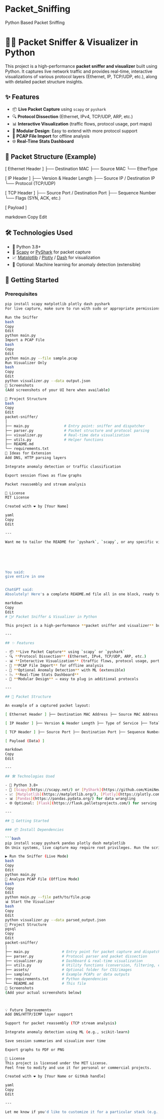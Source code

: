 # Packet_Sniffing
Python Based Packet Sniffing
# 🕵️‍♂️ Packet Sniffer & Visualizer in Python

This project is a high-performance **packet sniffer and visualizer** built using Python. It captures live network traffic and provides real-time, interactive visualizations of various protocol layers (Ethernet, IP, TCP/UDP, etc.), along with detailed packet structure insights.

## ✨ Features

- 📦 **Live Packet Capture** using `scapy` or `pyshark`
- 🔍 **Protocol Dissection** (Ethernet, IPv4, TCP/UDP, ARP, etc.)
- 📊 **Interactive Visualization** (traffic flows, protocol usage, port maps)
- 🧩 **Modular Design**: Easy to extend with more protocol support
- 📁 **PCAP File Import** for offline analysis
- 🌐 **Real-Time Stats Dashboard**

## 📌 Packet Structure (Example)

[ Ethernet Header ] ├── Destination MAC ├── Source MAC └── EtherType

[ IP Header ] ├── Version & Header Length ├── Source IP / Destination IP └── Protocol (TCP/UDP)

[ TCP Header ] ├── Source Port / Destination Port ├── Sequence Number └── Flags (SYN, ACK, etc.)

[ Payload ]

markdown
Copy
Edit

## 🛠️ Technologies Used

- 🐍 Python 3.8+
- 📡 [Scapy](https://scapy.net/) or [PyShark](https://github.com/KimiNewt/pyshark) for packet capture
- 📈 [Matplotlib](https://matplotlib.org/) / [Plotly](https://plotly.com/python/) / [Dash](https://dash.plotly.com/) for visualization
- 🧠 Optional: Machine learning for anomaly detection (extensible)

## 🚀 Getting Started

### Prerequisites

```bash
pip install scapy matplotlib plotly dash pyshark
For live capture, make sure to run with sudo or appropriate permissions on Unix systems.

Run the Sniffer
bash
Copy
Edit
python main.py
Import a PCAP File
bash
Copy
Edit
python main.py --file sample.pcap
Run Visualizer Only
bash
Copy
Edit
python visualizer.py --data output.json
📸 Screenshots
(Add screenshots of your UI here when available)

📂 Project Structure
bash
Copy
Edit
packet-sniffer/
│
├── main.py                # Entry point: sniffer and dispatcher
├── parser.py              # Packet structure and protocol parsing
├── visualizer.py          # Real-time data visualization
├── utils.py               # Helper functions
├── README.md
└── requirements.txt
🧠 Ideas for Extension
Add DNS, HTTP parsing layers

Integrate anomaly detection or traffic classification

Export session flows as flow graphs

Packet reassembly and stream analysis

📝 License
MIT License

Created with ❤️ by [Your Name]

yaml
Copy
Edit

---

Want me to tailor the README for `pyshark`, `scapy`, or any specific visualization library you're using (e.g., Dash vs. Matplotlib)?






You said:
give entire in one


ChatGPT said:
Absolutely! Here's a complete README.md file all in one block, ready to be dropped into your project folder:

markdown
Copy
Edit
# 🕵️‍♂️ Packet Sniffer & Visualizer in Python

This project is a high-performance **packet sniffer and visualizer** built using Python. It captures live network traffic and provides real-time, interactive visualizations of various protocol layers (Ethernet, IP, TCP/UDP, etc.), along with detailed packet structure insights.

---

## ✨ Features

- 📦 **Live Packet Capture** using `scapy` or `pyshark`
- 🔍 **Protocol Dissection** (Ethernet, IPv4, TCP/UDP, ARP, etc.)
- 📊 **Interactive Visualization** (traffic flows, protocol usage, port maps)
- 📁 **PCAP File Import** for offline analysis
- 🧠 **Optional Anomaly Detection** with ML (extensible)
- 📉 **Real-Time Stats Dashboard**
- 🧩 **Modular Design** — easy to plug in additional protocols

---

## 📌 Packet Structure

An example of a captured packet layout:

[ Ethernet Header ] ├── Destination MAC Address ├── Source MAC Address └── EtherType

[ IP Header ] ├── Version & Header Length ├── Type of Service ├── Total Length ├── Identification, Flags, Fragment Offset ├── Time to Live (TTL) ├── Protocol (TCP/UDP/ICMP) ├── Header Checksum ├── Source IP Address └── Destination IP Address

[ TCP Header ] ├── Source Port ├── Destination Port ├── Sequence Number ├── Acknowledgment Number ├── Header Length & Flags ├── Window Size ├── Checksum └── Urgent Pointer

[ Payload (Data) ]

markdown
Copy
Edit

---

## 🛠️ Technologies Used

- 🐍 Python 3.8+
- 🧪 [Scapy](https://scapy.net/) or [PyShark](https://github.com/KimiNewt/pyshark) for packet capture
- 📈 [Matplotlib](https://matplotlib.org/), [Plotly](https://plotly.com/), or [Dash](https://dash.plotly.com/) for visualization
- 📊 [Pandas](https://pandas.pydata.org/) for data wrangling
- 🌐 Optional: [Flask](https://flask.palletsprojects.com/) for serving a dashboard

---

## 🚀 Getting Started

### 📦 Install Dependencies

```bash
pip install scapy pyshark pandas plotly dash matplotlib
On Unix systems, live capture may require root privileges. Run the script with sudo or adjust permissions.

▶️ Run the Sniffer (Live Mode)
bash
Copy
Edit
python main.py
📂 Analyze PCAP File (Offline Mode)
bash
Copy
Edit
python main.py --file path/to/file.pcap
📊 Start the Visualizer
bash
Copy
Edit
python visualizer.py --data parsed_output.json
📂 Project Structure
pgsql
Copy
Edit
packet-sniffer/
│
├── main.py               # Entry point for packet capture and dispatch
├── parser.py             # Protocol parser and packet dissection
├── visualizer.py         # Dashboard & real-time visualization
├── utils.py              # Utility functions (conversion, filtering, etc.)
├── assets/               # Optional folder for CSS/images
├── samples/              # Example PCAPs or data outputs
├── requirements.txt      # Python dependencies
└── README.md             # This file
📸 Screenshots
(Add your actual screenshots below)



💡 Future Improvements
Add DNS/HTTP/ICMP layer support

Support for packet reassembly (TCP stream analysis)

Integrate anomaly detection using ML (e.g., scikit-learn)

Save session summaries and visualize over time

Export graphs to PDF or PNG

📝 License
This project is licensed under the MIT License.
Feel free to modify and use it for personal or commercial projects.

Created with ❤️ by [Your Name or GitHub handle]

yaml
Copy
Edit

---

Let me know if you'd like to customize it for a particular stack (e.g., `pyshark` vs `scapy`, or 
